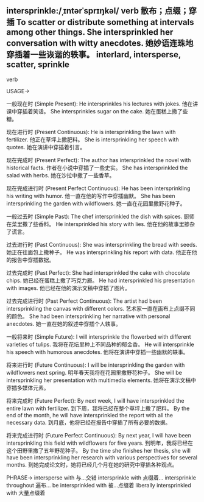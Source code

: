intersprinkle:/ˌɪntərˈsprɪŋkəl/
verb
散布；点缀；穿插
To scatter or distribute something at intervals among other things.
She intersprinkled her conversation with witty anecdotes. 她妙语连珠地穿插着一些诙谐的轶事。
interlard, intersperse, scatter, sprinkle
-
verb

USAGE->

一般现在时 (Simple Present):
He intersprinkles his lectures with jokes. 他在讲课中穿插着笑话。
She intersprinkles sugar on the cake. 她在蛋糕上撒了些糖。


现在进行时 (Present Continuous):
He is intersprinkling the lawn with fertilizer. 他正在草坪上撒肥料。
She is intersprinkling her speech with quotes. 她在演讲中穿插着引言。


现在完成时 (Present Perfect):
The author has intersprinkled the novel with historical facts. 作者在小说中穿插了一些史实。
She has intersprinkled the salad with herbs. 她在沙拉中撒了一些香草。


现在完成进行时 (Present Perfect Continuous):
He has been intersprinkling his writing with humor. 他一直在他的写作中穿插幽默。
She has been intersprinkling the garden with wildflowers. 她一直在花园里撒野花种子。


一般过去时 (Simple Past):
The chef intersprinkled the dish with spices. 厨师在菜里撒了些香料。
He intersprinkled his story with lies. 他在他的故事里掺杂了谎言。


过去进行时 (Past Continuous):
She was intersprinkling the bread with seeds. 她正在往面包上撒种子。
He was intersprinkling his report with data. 他正在他的报告中穿插数据。


过去完成时 (Past Perfect):
She had intersprinkled the cake with chocolate chips. 她已经在蛋糕上撒了巧克力屑。
He had intersprinkled his presentation with images. 他已经在他的演示文稿中穿插了图片。


过去完成进行时 (Past Perfect Continuous):
The artist had been intersprinkling the canvas with different colors. 艺术家一直在画布上点缀不同的颜色。
She had been intersprinkling her narrative with personal anecdotes. 她一直在她的叙述中穿插个人轶事。


一般将来时 (Simple Future):
I will intersprinkle the flowerbed with different varieties of tulips. 我将在花坛里种上不同品种的郁金香。
He will intersprinkle his speech with humorous anecdotes. 他将在演讲中穿插一些幽默的轶事。


将来进行时 (Future Continuous):
I will be intersprinkling the garden with wildflowers next spring. 明年春天我将在花园里撒野花种子。
She will be intersprinkling her presentation with multimedia elements. 她将在演示文稿中穿插多媒体元素。


将来完成时 (Future Perfect):
By next week, I will have intersprinkled the entire lawn with fertilizer. 到下周，我将已经在整个草坪上撒了肥料。
By the end of the month, he will have intersprinkled the report with all the necessary data. 到月底，他将已经在报告中穿插了所有必要的数据。


将来完成进行时 (Future Perfect Continuous):
By next year, I will have been intersprinkling this field with wildflowers for five years. 到明年，我将已经在这个田野里撒了五年野花种子。
By the time she finishes her thesis, she will have been intersprinkling her research with various perspectives for several months. 到她完成论文时，她将已经几个月在她的研究中穿插各种观点。


PHRASE->
intersperse with  与…交错
intersprinkle with  点缀着…
intersprinkle throughout  遍布…
be intersprinkled with  被…点缀着
liberally intersprinkled with  大量点缀着
